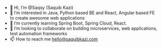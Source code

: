 - 👋 Hi, I’m @Saqsy (Saquib Kazi)
- 👀 I’m interested in Java, Python based BE and React, Angular based FE to create awesome web applications
- 🌱 I’m currently learning Spring Boot, Spring Cloud, React.
- 💞️ I’m looking to collaborate on building microservices, web applications, test automation frameworks
- 📫 How to reach me hello@saquibkazi.com

<!---
Saqsy/Saqsy is a ✨ special ✨ repository because its `README.md` (this file) appears on your GitHub profile.
You can click the Preview link to take a look at your changes.
--->
